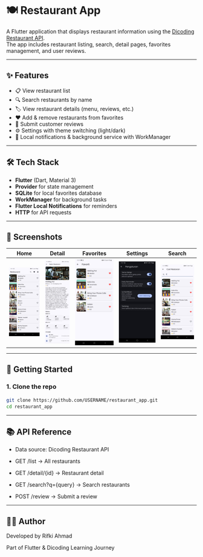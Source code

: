 # 🍽️ Restaurant App

A Flutter application that displays restaurant information using the [Dicoding Restaurant API](https://restaurant-api.dicoding.dev).  
The app includes restaurant listing, search, detail pages, favorites management, and user reviews.  

---

## ✨ Features
- 📋 View restaurant list
- 🔍 Search restaurants by name
- 🏷️ View restaurant details (menu, reviews, etc.)
- ❤️ Add & remove restaurants from favorites
- 📝 Submit customer reviews
- ⚙️ Settings with theme switching (light/dark)
- 🔔 Local notifications & background service with WorkManager

---

## 🛠️ Tech Stack
- **Flutter** (Dart, Material 3)
- **Provider** for state management
- **SQLite** for local favorites database
- **WorkManager** for background tasks
- **Flutter Local Notifications** for reminders
- **HTTP** for API requests

---

## 📸 Screenshots

| Home | Detail | Favorites | Settings | Search |
|------|--------|-----------|----------|--------|
| ![Home](docs/home.jpeg) | ![Detail](docs/detail.jpeg) | ![Favorites](docs/favorites.jpeg) | ![Settings](docs/settings.jpeg) | ![Search](docs/search.jpeg)


---

## 🚀 Getting Started

### 1. Clone the repo
```bash
git clone https://github.com/USERNAME/restaurant_app.git
cd restaurant_app
```

---

## 📚 API Reference

- Data source: Dicoding Restaurant API

- GET /list → All restaurants

- GET /detail/{id} → Restaurant detail

- GET /search?q={query} → Search restaurants

- POST /review → Submit a review

---

## 👨‍💻 Author

Developed by Rifki Ahmad

Part of Flutter & Dicoding Learning Journey
